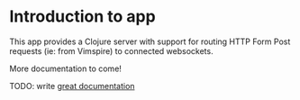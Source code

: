# Introduction to app

This app provides a Clojure server with support for routing HTTP Form Post requests (ie: from Vimspire) to connected websockets.

More documentation to come!

TODO: write [great documentation](http://jacobian.org/writing/great-documentation/what-to-write/)
